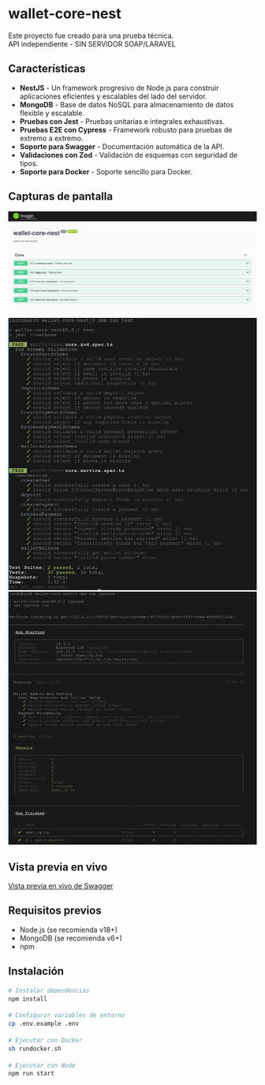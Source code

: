 # wallet-core-nest

Este proyecto fue creado para una prueba técnica.  
API independiente - SIN SERVIDOR SOAP/LARAVEL

## Características

- **NestJS** - Un framework progresivo de Node.js para construir aplicaciones eficientes y escalables del lado del servidor.
- **MongoDB** - Base de datos NoSQL para almacenamiento de datos flexible y escalable.
- **Pruebas con Jest** - Pruebas unitarias e integrales exhaustivas.
- **Pruebas E2E con Cypress** - Framework robusto para pruebas de extremo a extremo.
- **Soporte para Swagger** - Documentación automática de la API.
- **Validaciones con Zod** - Validación de esquemas con seguridad de tipos.
- **Soporte para Docker** - Soporte sencillo para Docker.

## Capturas de pantalla

![](docs/swagger.png "Swagger")
![](docs/jest.png "Jest")
![](docs/cypress.png "Cypress")

## Vista previa en vivo

[Vista previa en vivo de Swagger](https://wallet-standalone-api.asciicrawler.com/api)


## Requisitos previos

- Node.js (se recomienda v18+)
- MongoDB (se recomienda v6+)
- npm

## Instalación

```bash
# Instalar dependencias
npm install

# Configurar variables de entorno
cp .env.example .env

# Ejecutar con Docker
sh rundocker.sh

# Ejecutar con Node
npm run start